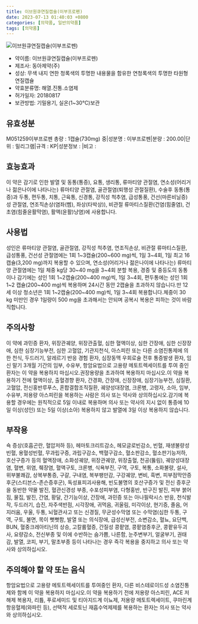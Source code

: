 ```yaml
---
title: 이브원큐연질캡슐(이부프로펜)
date: 2023-07-13 01:40:03 +0800
categories: [의약품, 일반의약품]
tags: [의약품]
---
```

![이브원큐연질캡슐(이부프로펜)](https://nedrug.mfds.go.kr/pbp/cmn/itemImageDownload/1MncJAM5kLv)

- 약이름: 이브원큐연질캡슐(이부프로펜)
- 제조사: 동아제약(주)
- 성상: 무색 내지 연한 청록색의 투명한 내용물을 함유한 연청록색의 투명한 타원형 연질캡슐
- 약효분류명: 해열.진통.소염제
- 허가일자: 20180817
- 보관방법: 기밀용기, 실온(1~30℃)보관
## 유효성분
M051259이부프로펜
총량 : 1캡슐(730mg) 중|성분명 : 이부프로펜|분량 : 200.00|단위 : 밀리그램|규격 : KP|성분정보 : |비고 :
## 효능효과
이 약은 감기로 인한 발열 및 동통(통증), 요통, 생리통, 류마티양 관절염, 연소성(어리거나 젊은나이에 나타나는) 류마티양 관절염, 골관절염(퇴행성 관절질환), 수술후 동통(통증)과 두통, 편두통, 치통, 근육통, 신경통, 강직성 척추염, 급성통풍, 건선(마른비닐증)성 관절염, 연조직손상(염좌(삠), 좌상(타박상)), 비관절 류마티스질환(건염(힘줄염), 건초염(힘줄윤활막염), 활액(윤활)낭염)에 사용합니다.
## 사용법
성인은 류마티양 관절염, 골관절염, 강직성 척추염, 연조직손상, 비관절 류마티스질환, 급성통풍, 건선성 관절염에는 1회 1~3캡슐(200~600 mg)씩, 1일 3~4회, 1일 최고 16캡슐(3,200 mg)까지 복용할 수 있으며, 연소성(어리거나 젊은나이에 나타나는) 류마티양 관절염에는 1일 체중 kg당 30~40 mg을 3~4회 분할 복용, 경증 및 중등도의 동통이나 감기에는 성인 1회 1~2캡슐(200~400 mg)씩, 1일 3~4회, 편두통에는 성인 1회 1~2 캡슐(200~400 mg)씩 복용하며 24시간 동안 2캡슐을 초과하지 않습니다.만 12세 이상 청소년은 1회 1~2캡슐(200~400 mg)씩, 1일 3~4회 복용합니다.체중이 30 kg 미만인 경우 1일량이 500 mg을 초과해서는 안되며 공복시 복용은 피하는 것이 바람직합니다.
## 주의사항
이 약에 과민증 환자, 위장관궤양, 위장관출혈, 심한 혈액이상, 심한 간장애, 심한 신장장애, 심한 심장기능부전, 심한 고혈압, 기관지천식, 아스피린 또는 다른 소염진통제에 의한 천식, 두드러기, 알레르기 반응 경험 환자, 심장동맥 우회로술 전후 통증발생 환자, 임신 말기 3개월 기간의 임부, 수유부, 항암요법으로 고용량 메토트렉세이트를 투여 중인 환자는 이 약을 복용하지 마십시오.권장용량을 초과하여 복용하지 마십시오.이 약을 복용하기 전에 혈액이상, 출혈경향 환자, 간경화, 간장애, 신장장애, 심장기능부전, 심질환, 고혈압, 전신홍반루푸스, 혼합결합조직질환, 궤양성대장염, 크론병, 고령자, 소아, 임부, 수유부, 저용량 아스피린을 복용하는 사람은 의사 또는 약사와 상의하십시오.감기에 복용할 경우에는 원칙적으로 5일 이내로 복용하며 의사 또는 약사의 지시 없이 통증에 10일 이상(성인) 또는 5일 이상(소아) 복용하지 않고 발열에 3일 이상 복용하지 않습니다.
## 부작용
쇽 증상(호흡곤란, 혈압저하 등), 헤마토크리트감소, 헤모글로빈감소, 빈혈, 재생불량성빈혈, 용혈성빈혈, 무과립구증, 과립구감소, 백혈구감소, 혈소판감소, 혈소판기능저하, 호산구증가 등의 혈액장애, 소화성궤양, 위장관궤양, 위장출혈, 천공(뚫림), 궤양성대장염, 혈변, 위염, 췌장염, 혈액구토, 크론병, 식욕부진, 구역, 구토, 복통, 소화불량, 설사, 위부불쾌감, 상복부통증, 구갈, 구내염, 복부팽만감, 구강궤양, 변비, 흑변, 피부점막안증후군(스티븐스-존슨증후군), 독성표피괴사용해, 빈도불명의 호산구증가 및 전신 증후군을 동반한 약물 발진, 혈관신경성 부종, 수포성피부염, 다형홍반, 반구진 발진, 피부 붉어짐, 물집, 발진, 간염, 황달, 간기능이상, 간장애, 과민증 또는 아나필락시스 반응, 천식발작, 두드러기, 습진, 자주색반점, 시각장애, 귀먹음, 귀울림, 미각이상, 현기증, 졸음, 어지러움, 우울, 두통, 뇌혈관사고 또는 신경질, 무균성수막염 또는 수막염(심한 두통, 구역, 구토, 불면, 목이 뻣뻣함, 발열 또는 의식장애, 급성신부전, 소변감소, 혈뇨, 요단백, BUN, 혈중크레아티닌의 상승, 고칼륨혈증, 간질성 콩팥염, 콩팥염증후군, 콩팥유두괴사, 요량감소, 전신부종 및 이에 수반하는 숨가쁨, 나른함, 눈주변부기, 얼굴부기, 권태감, 발열, 코피, 부기, 말초부종 등이 나타나는 경우 즉각 복용을 중지하고 의사 또는 약사와 상의하십시오.
## 주의해야 할 약 또는 음식
항암요법으로 고용량 메토트렉세이트를 투여중인 환자, 다른 비스테로이드성 소염진통제와 함께 이 약을 복용하지 마십시오.이 약을 복용하기 전에 저용량 아스피린, ACE 저해제 복용자, 리튬, 푸로세미드 및 티아지드계 이뇨제, 저용량 메토트렉세이트, 쿠마린계 항응혈제(와파린 등), 선택적 세로토닌 재흡수억제제를 복용하는 환자는 의사 또는 약사와 상의하십시오.
